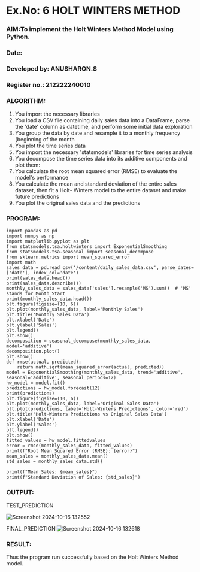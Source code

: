 # Ex.No: 6               HOLT WINTERS METHOD
### AIM:To implement the Holt Winters Method Model using Python.

### Date: 
### Developed by: ANUSHARON.S
### Register no.: 212222240010



### ALGORITHM:
1. You import the necessary libraries
2. You load a CSV file containing daily sales data into a DataFrame, parse the 'date' column as
datetime, and perform some initial data exploration
3. You group the data by date and resample it to a monthly frequency (beginning of the month
4. You plot the time series data
5. You import the necessary 'statsmodels' libraries for time series analysis
6. You decompose the time series data into its additive components and plot them:
7. You calculate the root mean squared error (RMSE) to evaluate the model's performance
8. You calculate the mean and standard deviation of the entire sales dataset, then fit a Holt-
Winters model to the entire dataset and make future predictions
9. You plot the original sales data and the predictions
### PROGRAM:
```
import pandas as pd
import numpy as np
import matplotlib.pyplot as plt
from statsmodels.tsa.holtwinters import ExponentialSmoothing
from statsmodels.tsa.seasonal import seasonal_decompose
from sklearn.metrics import mean_squared_error
import math
sales_data = pd.read_csv('/content/daily_sales_data.csv', parse_dates=['date'], index_col='date')
print(sales_data.head())
print(sales_data.describe())
monthly_sales_data = sales_data['sales'].resample('MS').sum()  # 'MS' stands for Month Start
print(monthly_sales_data.head())
plt.figure(figsize=(10, 6))
plt.plot(monthly_sales_data, label='Monthly Sales')
plt.title('Monthly Sales Data')
plt.xlabel('Date')
plt.ylabel('Sales')
plt.legend()
plt.show()
decomposition = seasonal_decompose(monthly_sales_data, model='additive')
decomposition.plot()
plt.show()
def rmse(actual, predicted):
    return math.sqrt(mean_squared_error(actual, predicted))
model = ExponentialSmoothing(monthly_sales_data, trend='additive', seasonal='additive', seasonal_periods=12)
hw_model = model.fit()
predictions = hw_model.forecast(12)
print(predictions)
plt.figure(figsize=(10, 6))
plt.plot(monthly_sales_data, label='Original Sales Data')
plt.plot(predictions, label='Holt-Winters Predictions', color='red')
plt.title('Holt-Winters Predictions vs Original Sales Data')
plt.xlabel('Date')
plt.ylabel('Sales')
plt.legend()
plt.show()
fitted_values = hw_model.fittedvalues
error = rmse(monthly_sales_data, fitted_values)
print(f"Root Mean Squared Error (RMSE): {error}")
mean_sales = monthly_sales_data.mean()
std_sales = monthly_sales_data.std()

print(f"Mean Sales: {mean_sales}")
print(f"Standard Deviation of Sales: {std_sales}")
```

### OUTPUT:


TEST_PREDICTION

![Screenshot 2024-10-16 132552](https://github.com/user-attachments/assets/202f2196-ee5a-4602-9280-b17c63b6f44a)


FINAL_PREDICTION
![Screenshot 2024-10-16 132618](https://github.com/user-attachments/assets/432f9b77-da1e-48a6-aff8-0350502d028a)

### RESULT:
Thus the program run successfully based on the Holt Winters Method model.

